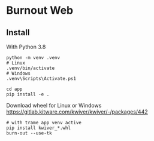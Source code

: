 # Burnout Web

## Install

With Python 3.8

```
python -m venv .venv
# Linux
.venv/bin/activate
# Windows
.venv\Scripts\Activate.ps1

cd app
pip install -e .
```

Download wheel for Linux or Windows
https://gitlab.kitware.com/kwiver/kwiver/-/packages/442

```
# with trame app venv active
pip install kwiver_*.whl
burn-out --use-tk
```
